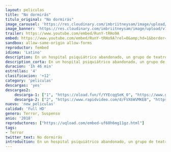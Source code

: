 ```yaml
---
layout: peliculas
title: "No dormirás"
titulo_original: "No dormirás"
image_carousel: 'https://res.cloudinary.com/imbriitneysam/image/upload/v1543453265/no-dormiras-poster-min.jpg'
image_banner: 'https://res.cloudinary.com/imbriitneysam/image/upload/v1543453267/dormiras-banner-min.jpg'
trailer: https://www.youtube.com/embed/RunY-tRHo9A
embed: https://www.youtube.com/embed/RunY-tRHo9A?rel=0&amp;hd=1&border=0&wmode=opaque&enablejsapi=1&modestbranding=1&controls=1&showinfo=1
sandbox: allow-same-origin allow-forms
reproductor: fembed
idioma: 'Latino'
description: En un hospital psiquiátrico abandonado, un grupo de teatro experimenta con insomnio para la preparación de una obra teatral. Con el paso de los días sin dormir, alcanzan nuevos umbrales de percepción que los exponen a los secretos del lugar y las energías que lo habitan. Cuando Bianca, una joven y prometedora actriz, se une al elenco, compitiendo por el papel principal, debe sobrevivir no solo a la intensidad del trabajo y sus compañeros de reparto, sino a la fuerza desconocida que los empuja hacia un resultado trágico.
description_corta: En un hospital psiquiátrico abandonado, un grupo de teatro experimenta con insomnio para la preparación de una obra teatral. Con el paso de los días sin dormir, alcanzan nuevos umbrales de percepción que los exponen a los secretos del lugar y...
duracion: '1h 46 min'
estrellas: '4'
clasificacion: '+12'
category: 'peliculas'
descargas: 'yes'
descargas2:
    descarga-1: ["1", "https://oload.fun/f/YYEcqgSeK_0", "https://www.google.com/s2/favicons?domain=openload.co","OpenLoad","https://res.cloudinary.com/imbriitneysam/image/upload/v1541473684/mexico.png", "Latino", "Full HD"]
    descarga-2: ["2", "https://www.rapidvideo.com/d/FVX6WVMKEB", "https://www.google.com/s2/favicons?domain=www.rapidvideo.com","RapidVideo","https://res.cloudinary.com/imbriitneysam/image/upload/v1541473684/mexico.png", "Latino", "Full HD"]
nuevo: 'new_peliculas'
calidad: 'Full HD'
genero: Terror, Suspenso
anio: '2018'
reproductores: ["https://uqload.com/embed-uf68h6mg11gz.html"]
tags:
- Terror
twitter_text: No dormirás
introduction: En un hospital psiquiátrico abandonado, un grupo de teatro experimenta con insomnio para la preparación de una obra teatral. Con el paso de los días sin dormir, alcanzan nuevos umbrales de percepción que los exponen a los secretos del lugar y..
---
```



 







